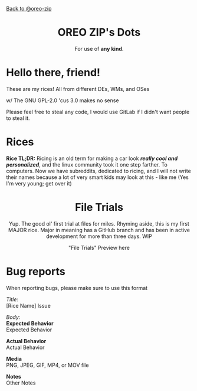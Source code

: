[Back to @oreo-zip](https://github.com/oreo-zip)

<h1 align="center">OREO ZIP's Dots</h1>
<p align="center">For use of <b>any kind</b>.</p>

# Hello there, friend!
These are my rices! All from different DEs, WMs, and OSes

w/ The GNU GPL-2.0 'cus 3.0 makes no sense

Please feel free to steal any code, I would use GitLab if I didn't want people to steal it. 
# Rices
**Rice TL;DR:** Ricing is an old term for making a car look ***really cool and personalized***, and the linux community took it one step farther. To computers. Now we have subreddits, dedicated to ricing, and I will not write their names because a lot of very smart kids may look at this - like me (Yes I'm very young; get over it)
<h1 align="center">File Trials</h1>
<p align="center">Yup. The good ol' first trial at files for miles. Rhyming aside, this is my first MAJOR rice. Major in meaning has a GitHub branch and has been in active development for more than three days. WIP</p>

<div align="center">"File Trials" Preview here</div>

# Bug reports
When reporting bugs, please make sure to use this format

_Title:_
<br>
[Rice Name] Issue

_Body:_
<br>
**Expected Behavior**
<br>
Expected Behavior

**Actual Behavior**
<br>
Actual Behavior

**Media**
<br>
PNG, JPEG, GIF, MP4, or MOV file

**Notes**
<br>
Other Notes
